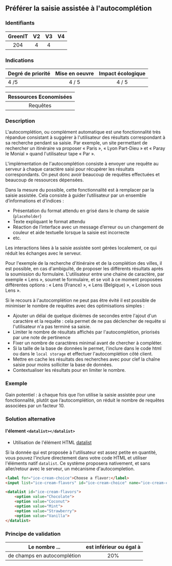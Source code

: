 ## Préférer la saisie assistée à l'autocomplétion

### Identifiants

| GreenIT |  V2  |  V3  |  V4  |
|:-------:|:----:|:----:|:----:|
|  204    | 4  | 4  |      |

### Indications

| Degré de priorité |      Mise en oeuvre       |  Impact écologique    | 
|-------------------|:-------------------------:|:---------------------:|
|      4 /5         |          4 / 5            |        4 / 5          | 


|Ressources Economisées                                      |
|:----------------------------------------------------------:|
| Requêtes    |

### Description

L'autocomplétion, ou complément automatique est une fonctionnalité très répandue consistant à suggérer à l'utilisateur
des résultats correspondant à sa recherche pendant sa saisie. Par exemple, un site permettant de rechercher un itinéraire
va proposer « Paris », « Lyon Part-Dieu » et « Paray le Monial » quand l'utilisateur tape « Par ».

L'implémentation de l'autocomplétion consiste à envoyer une requête au serveur à chaque caractère saisi pour récupérer les
résultats correspondants. On peut donc avoir beaucoup de requêtes effectuées et beaucoup de ressources dépensées.

Dans la mesure du possible, cette fonctionnalité est à remplacer par la saisie assistée.
Cela consiste à guider l’utilisateur par un ensemble d’informations et d’indices : 
 - Présentation du format attendu en grisé dans le champ de saisie (`placeholder`)
 - Texte expliquant le format attendu
 - Réaction de l’interface avec un message d’erreur ou un changement de couleur et aide textuelle lorsque la saisie est incorrecte
 - etc.

Les interactions liées à la saisie assistée sont gérées localement, ce qui réduit les échanges avec le serveur.

Pour l'exemple de la recherche d'itinéraire et de la complétion des villes, il est possible, en cas d'ambiguïté, de proposer
les différents résultats après la soumission du formulaire. L'utilisateur entre une chaine de caractère, par exemple « Lens »,
soumet le formulaire, et se voit à ce moment proposées différentes options : « Lens (France) », « Lens (Belgique) », 
« Loison sous Lens ».

Si le recours à l'autocomplétion ne peut pas être évité il est possible de minimiser le nombre de requêtes avec des optimisations simples : 
 - Ajouter un délai de quelque dixièmes de secondes entre l'ajout d'un caractère et la requête : cela permet de ne pas déclencher de requête si l'utilisateur n'a pas terminé sa saisie.
 - Limiter le nombre de résultats affichés par l'autocomplétion, priorisés par une note de pertinence
 - Fixer un nombre de caractères minimal avant de chercher à compléter.
 - Si la taille de la base de données le permet, l'inclure dans le code html ou dans le `local storage` et effectuer l'autocomplétion côté client.
 - Mettre en cache les résultats des recherches avec pour clef la chaîne saisie pour moins solliciter la base de données.
 - Contextualiser les résultats pour en limiter le nombre.

### Exemple

Gain potentiel : à chaque fois que l’on utilise la saisie assistée pour une fonctionnalité, plutôt que l’autocomplétion, on réduit le nombre de requêtes associées par un facteur 10.

### Solution alternative
#### l'élement `<datalist></datalist>`

* Utilisation de l'élément HTML [datalist](https://developer.mozilla.org/fr/docs/Web/HTML/Element/datalist)

Si la donnée qui est proposée à l'utilisateur est assez petite en quantité, vous pouvez l'inclure directement dans votre code HTML et utiliser l'éléments natif `datalist`. Ce système proposera nativement, et sans aller/retour avec le serveur, un mécanisme d'autocompletion.

```html
<label for="ice-cream-choice">Choose a flavor:</label>
<input list="ice-cream-flavors" id="ice-cream-choice" name="ice-cream-choice" />

<datalist id="ice-cream-flavors">
    <option value="Chocolate">
    <option value="Coconut">
    <option value="Mint">
    <option value="Strawberry">
    <option value="Vanilla">
</datalist>
```

### Principe de validation

| Le nombre ...     | est inférieur ou égal à   |  
|-------------------|:-------------------------:|
| de champs en autocomplétion  | 20%  |
